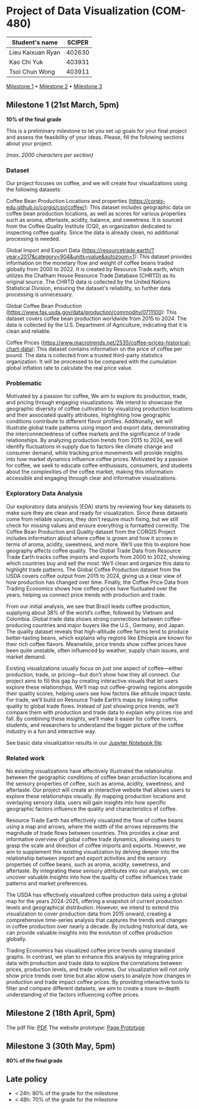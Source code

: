 # Project of Data Visualization (COM-480)

| Student's name | SCIPER |
| -------------- | ------ |
| Lieu Kaixuan Ryan| 402630|
| Kao Chi Yuk| 403931|
| Tsoi Chun Wong| 403911|

[Milestone 1](#milestone-1) • [Milestone 2](#milestone-2) • [Milestone 3](#milestone-3)

## Milestone 1 (21st March, 5pm)

**10% of the final grade**

This is a preliminary milestone to let you set up goals for your final project and assess the feasibility of your ideas.
Please, fill the following sections about your project.

*(max. 2000 characters per section)*

### Dataset

Our project focuses on coffee, and we will create four visualizations using the following datasets:

Coffee Bean Production Locations and properties (https://corgis-edu.github.io/corgis/csv/coffee/): This dataset includes geographic data on coffee bean production locations, as well as scores for various properties such as aroma, aftertaste, acidity, balance, and sweetness. It is sourced from the Coffee Quality Institute (CQI), an organization dedicated to inspecting coffee quality. Since the data is already clean, no additional processing is needed.

Global Import and Export Data (https://resourcetrade.earth/?year=2017&category=904&units=value&autozoom=1): This dataset provides information on the monetary flow and weight of coffee beans traded globally from 2000 to 2022. It is created by Resource Trade.earth, which utilizes the Chatham House Resource Trade Database (CHRTD) as its original source. The CHRTD data is collected by the United Nations Statistical Division, ensuring the dataset's reliability, so further data processing is unnecessary.

Global Coffee Bean Production (https://www.fas.usda.gov/data/production/commodity/0711100): This dataset covers coffee bean production worldwide from 2015 to 2024. The data is collected by the U.S. Department of Agriculture, indicating that it is clean and reliable.

Coffee Prices (https://www.macrotrends.net/2535/coffee-prices-historical-chart-data): This dataset contains information on the price of coffee per pound. The data is collected from a trusted third-party statistics organization. It will be processed to be compared with the cumulation global inflation rate to calculate the real price value. 


### Problematic

Motivated by a passion for coffee, We aim to explore its production, trade, and pricing through engaging visualizations. We intend to showcase the geographic diversity of coffee cultivation by visualizing production locations and their associated quality attributes, highlighting how geographic conditions contribute to different flavor profiles. Additionally, we will illustrate global trade patterns using import and export data, demonstrating the interconnectedness of coffee markets and the significance of trade relationships. By analyzing production trends from 2015 to 2024, we will identify fluctuations in supply due to factors like climate change and consumer demand, while tracking price movements will provide insights into how market dynamics influence coffee prices. Motivated by a passion for coffee, we seek to educate coffee enthusiasts, consumers, and students about the complexities of the coffee market, making this information accessible and engaging through clear and informative visualizations.

### Exploratory Data Analysis

Our exploratory data analysis (EDA) starts by reviewing four key datasets to make sure they are clean and ready for visualization. Since these datasets come from reliable sources, they don’t require much fixing, but we still check for missing values and ensure everything is formatted correctly. The Coffee Bean Production and Quality dataset from the CORGIS Project includes information about where coffee is grown and how it scores in terms of aroma, acidity, sweetness, and more. We’ll use this to explore how geography affects coffee quality. The Global Trade Data from Resource Trade Earth tracks coffee imports and exports from 2000 to 2022, showing which countries buy and sell the most. We’ll clean and organize this data to highlight trade patterns. The Global Coffee Production dataset from the USDA covers coffee output from 2015 to 2024, giving us a clear view of how production has changed over time. Finally, the Coffee Price Data from Trading Economics shows how coffee prices have fluctuated over the years, helping us connect price trends with production and trade.

From our initial analysis, we see that Brazil leads coffee production, supplying about 38% of the world’s coffee, followed by Vietnam and Colombia. Global trade data shows strong connections between coffee-producing countries and major buyers like the U.S., Germany, and Japan. The quality dataset reveals that high-altitude coffee farms tend to produce better-tasting beans, which explains why regions like Ethiopia are known for their rich coffee flavors. Meanwhile, price trends show coffee prices have been quite unstable, often influenced by weather, supply chain issues, and market demand.

Existing visualizations usually focus on just one aspect of coffee—either production, trade, or pricing—but don’t show how they all connect. Our project aims to fill this gap by creating interactive visuals that let users explore these relationships. We’ll map out coffee-growing regions alongside their quality scores, helping users see how factors like altitude impact taste. For trade, we’ll build on Resource Trade Earth’s maps by linking coffee quality to global trade flows. Instead of just showing price trends, we’ll compare them with production and trade data to explain why prices rise and fall. By combining these insights, we’ll make it easier for coffee lovers, students, and researchers to understand the bigger picture of the coffee industry in a fun and interactive way.

See basic data visualization results in our [Jupyter Notebook file](/milestone1.ipynb). 

### Related work


No existing visualizations have effectively illustrated the relationship between the geographic conditions of coffee bean production locations and the sensory properties of coffee, such as aroma, acidity, sweetness, and aftertaste. Our project will create an interactive website that allows users to explore these relationships visually. By mapping production locations and overlaying sensory data, users will gain insights into how specific geographic factors influence the quality and characteristics of coffee.

Resource Trade Earth has effectively visualized the flow of coffee beans using a map and arrows, where the width of the arrows represents the magnitude of trade flows between countries. This provides a clear and informative overview of global coffee trade dynamics, allowing users to grasp the scale and direction of coffee imports and exports. However, we aim to supplement this existing visualization by delving deeper into the relationship between import and export activities and the sensory properties of coffee beans, such as aroma, acidity, sweetness, and aftertaste. By integrating these sensory attributes into our analysis, we can uncover valuable insights into how the quality of coffee influences trade patterns and market preferences.

The USDA has effectively visualized coffee production data using a global map for the years 2024-2025, offering a snapshot of current production levels and geographical distribution. However, we intend to extend this visualization to cover production data from 2015 onward, creating a comprehensive time-series analysis that captures the trends and changes in coffee production over nearly a decade. By including historical data, we can provide valuable insights into the evolution of coffee production globally.

Trading Economics has visualized coffee price trends using standard graphs. In contrast, we plan to enhance this analysis by integrating price data with production and trade data to explore the correlations between prices, production levels, and trade volumes. Our visualization will not only show price trends over time but also allow users to analyze how changes in production and trade impact coffee prices. By providing interactive tools to filter and compare different datasets, we aim to create a more in-depth understanding of the factors influencing coffee prices.

## Milestone 2 (18th April, 5pm)
The pdf file: [PDF](/COM480_Milestone_2.pdf)
The website prototype: [Page Prototype](https://com-480-data-visualization.github.io/Sundial/)


## Milestone 3 (30th May, 5pm)

**80% of the final grade**


## Late policy

- < 24h: 80% of the grade for the milestone
- < 48h: 70% of the grade for the milestone

